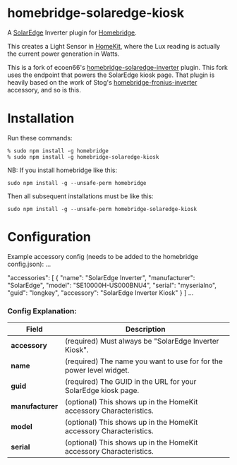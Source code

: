 # homebridge-solaredge-kiosk
A [SolarEdge](https://www.solaredge.com) Inverter plugin for [Homebridge](https://github.com/homebridge/homebridge).

This creates a Light Sensor in [HomeKit](https://www.apple.com/ios/home/), where the Lux reading is actually the
current power generation in Watts.

This is a fork of ecoen66's [homebridge-solaredge-inverter](https://github.com/ecoen66/homebridge-solaredge-inverter)
plugin. This fork uses the endpoint that powers the SolarEdge kiosk page. That plugin is heavily based on the work of
Stog's [homebridge-fronius-inverter](https://github.com/Stog/homebridge-fronius-inverter) accessory, and so is this.

# Installation
Run these commands:

    % sudo npm install -g homebridge
    % sudo npm install -g homebridge-solaredge-kiosk


NB: If you install homebridge like this:

    sudo npm install -g --unsafe-perm homebridge

Then all subsequent installations must be like this:

    sudo npm install -g --unsafe-perm homebridge-solaredge-kiosk

# Configuration

Example accessory config (needs to be added to the homebridge config.json):
 ...

 "accessories": [
   {
     "name": "SolarEdge Inverter",
     "manufacturer": "SolarEdge",
     "model": "SE10000H-US000BNU4",
     "serial": "myserialno",
     "guid": "longkey",
     "accessory": "SolarEdge Inverter Kiosk"
   }
 ]
 ...

### Config Explanation:

Field | Description
------|------------
**accessory** | (required) Must always be "SolarEdge Inverter Kiosk".
**name** | (required) The name you want to use for for the power level widget.
**guid** | (required) The GUID in the URL for your SolarEdge kiosk page.
**manufacturer** | (optional) This shows up in the HomeKit accessory Characteristics.
**model** | (optional) This shows up in the HomeKit accessory Characteristics.
**serial** | (optional) This shows up in the HomeKit accessory Characteristics.
